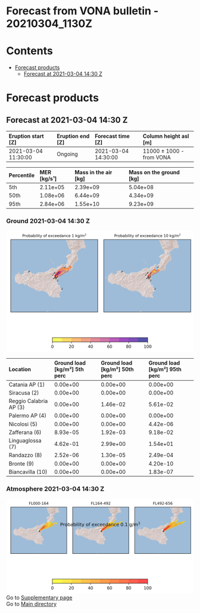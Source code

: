 
Forecast from VONA bulletin - 20210304_1130Z
============================================

Contents
========

* [Forecast products](#forecast-products)
	* [Forecast at 2021-03-04 14:30 Z](#forecast-at-2021-03-04-1430-z)

# Forecast products

## Forecast at 2021-03-04 14:30 Z
  

|Eruption start [Z]|Eruption end [Z]|Forecast time [Z]|Column height asl [m]|
| :--- | :--- | :--- | :--- |
|2021-03-04 11:30:00|Ongoing|2021-03-04 14:30:00|11000 ± 1000 - from VONA|
  
  

|Percentile|MER [kg/s¹]|Mass in the air [kg]|Mass on the ground [kg]|
| :--- | :--- | :--- | :--- |
|5th|2.11e+05|2.39e+09|5.04e+08|
|50th|1.08e+06|6.44e+09|4.34e+09|
|95th|2.84e+06|1.55e+10|9.23e+09|
  

### Ground 2021-03-04 14:30 Z
  
![](./figures/probability_grd_2021_03_04_1430_scenario_1.png)  
  
  
  
  
  
  
  
  
  

|Location|Ground load [kg/m²] 5th perc|Ground load [kg/m²] 50th perc|Ground load [kg/m²] 95th perc|
| :--- | :--- | :--- | :--- |
|Catania AP (1)|0.00e+00|0.00e+00|0.00e+00|
|Siracusa (2)|0.00e+00|0.00e+00|0.00e+00|
|Reggio Calabria AP (3)|0.00e+00|1.46e-02|5.61e-02|
|Palermo AP (4)|0.00e+00|0.00e+00|0.00e+00|
|Nicolosi (5)|0.00e+00|0.00e+00|4.42e-06|
|Zafferana (6)|8.93e-05|1.92e-03|9.18e-02|
|Linguaglossa (7)|4.62e-01|2.99e+00|1.54e+01|
|Randazzo (8)|2.52e-06|1.30e-05|2.49e-04|
|Bronte (9)|0.00e+00|0.00e+00|4.20e-10|
|Biancavilla (10)|0.00e+00|0.00e+00|1.83e-07|
  

### Atmosphere 2021-03-04 14:30 Z
  
![](./figures/probability_air_2021_03_04_1430_scenario_1_conclev_1.png)  
Go to [Supplementary page](Supplementary_page.md)  
Go to [Main directory](https://github.com/federicapardini/Real_time_ash_forecast)